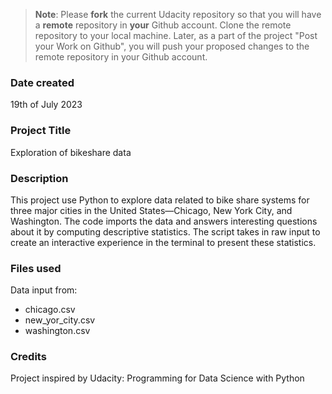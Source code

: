 >**Note**: Please **fork** the current Udacity repository so that you will have a **remote** repository in **your** Github account. Clone the remote repository to your local machine. Later, as a part of the project "Post your Work on Github", you will push your proposed changes to the remote repository in your Github account.

### Date created
19th of July 2023

### Project Title
Exploration of bikeshare data

### Description
This project use Python to explore data related to bike share systems for three major cities in the United States—Chicago, New York City, and Washington. The code imports the data and answers interesting questions about it by computing descriptive statistics. The script takes in raw input to create an interactive experience in the terminal to present these statistics.

### Files used
Data input from:
- chicago.csv
- new_yor_city.csv
- washington.csv

### Credits
Project inspired by Udacity: Programming for Data Science with Python

